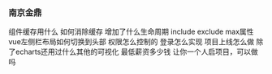 ### 南京金鼎
组件缓存用什么
如何消除缓存
增加了什么生命周期
include exclude max属性
vue左侧栏布局如何切换到头部
权限怎么控制的
登录怎么实现
项目上线怎么做
除了echarts还用过什么其他的可视化
最低薪资多少钱
让你一个人启项目，可以做吗